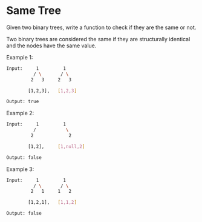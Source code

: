 # Same Tree

Given two binary trees, write a function to check if they are the same or not.

Two binary trees are considered the same if they are structurally identical and the nodes have the same value.

Example 1:

```bash
Input:     1         1
          / \       / \
         2   3     2   3

        [1,2,3],   [1,2,3]

Output: true
```

Example 2:

```bash
Input:     1         1
          /           \
         2             2

        [1,2],     [1,null,2]

Output: false
```

Example 3:

```bash
Input:     1         1
          / \       / \
         2   1     1   2

        [1,2,1],   [1,1,2]

Output: false
```